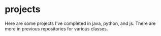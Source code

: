 # projects
Here are some projects I've completed in java, python, and js.
There are more in previous repositories for various classes.

